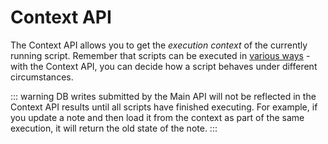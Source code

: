 # Context API

The Context API allows you to get the _execution context_ of the currently running script. Remember that scripts can be executed in [various ways](/guide/scripts/running-scripts) - with the Context API, you can decide how a script behaves under different circumstances.

::: warning
DB writes submitted by the Main API will not be reflected in the Context API results until all scripts have finished executing. For example, if you update a note and then load it from the context as part of the same execution, it will return the old state of the note.
:::
